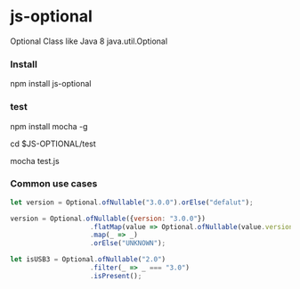 # js-optional
Optional Class like Java 8 java.util.Optional

### Install
npm install js-optional  <br />

### test
npm install mocha -g  <br />

cd $JS-OPTIONAL/test  <br />

mocha test.js  <br />

### Common use cases
``` javascript
let version = Optional.ofNullable("3.0.0").orElse("defalut");

version = Optional.ofNullable({version: "3.0.0"})
                    .flatMap(value => Optional.ofNullable(value.version))
                    .map(_ => _)
                    .orElse("UNKNOWN");

let isUSB3 = Optional.ofNullable("2.0")
                    .filter(_ => _ === "3.0")
                    .isPresent();
```
